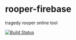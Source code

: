 # rooper-firebase
tragedy rooper online tool

[![Build Status](https://travis-ci.org/hibohiboo/rooper-firebase.svg)](https://travis-ci.org/hibohiboo/rooper-firebase)

